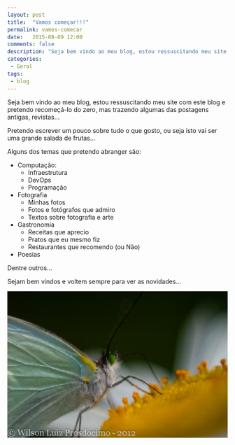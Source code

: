 ```yaml
---
layout: post
title:  "Vamos começar!!!"
permalink: vamos-comecar
date:   2015-08-09 12:00
comments: false
description: "Seja bem vindo ao meu blog, estou ressuscitando meu site com este blog e pretendo recomeçá-lo do zero, mas trazendo algumas das postagens antigas revistas..."
categories:
 - Geral
tags:
 - blog
---
```


Seja bem vindo ao meu blog, estou ressuscitando meu site com este blog e pretendo recomeçá-lo do zero, mas trazendo algumas das postagens antigas, revistas...

Pretendo escrever um pouco sobre tudo o que gosto, ou seja isto vai ser uma grande salada de frutas...

Alguns dos temas que pretendo abranger são:

* Computação:
  * Infraestrutura
  * DevOps
  * Programação
* Fotografia
  * Minhas fotos
  * Fotos e fotógrafos que admiro
  * Textos sobre fotografia e arte
* Gastronomia
  * Receitas que aprecio
  * Pratos que eu mesmo fiz
  * Restaurantes que recomendo (ou Não)
* Poesias

Dentre outros...

Sejam bem vindos e voltem sempre para ver as novidades...

![Borboleta](/images/borboleta.jpg)